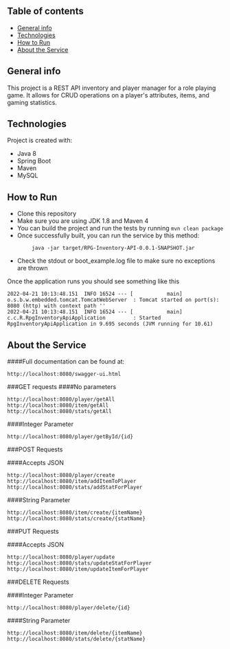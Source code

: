 ## Table of contents
* [General info](#general-info)
* [Technologies](#technologies)
* [How to Run](#how-to-run)
* [About the Service](#about-the-service)

## General info
This project is a REST API inventory and player manager for a role playing game. It allows for CRUD operations on a player's attributes, items, and gaming statistics.

## Technologies
Project is created with:
* Java 8
* Spring Boot
* Maven
* MySQL

## How to Run

* Clone this repository
* Make sure you are using JDK 1.8 and Maven 4
* You can build the project and run the tests by running ```mvn clean package```
* Once successfully built, you can run the service by this method:
```
        java -jar target/RPG-Inventory-API-0.0.1-SNAPSHOT.jar
```
* Check the stdout or boot_example.log file to make sure no exceptions are thrown

Once the application runs you should see something like this

```
2022-04-21 10:13:48.151  INFO 16524 --- [           main] o.s.b.w.embedded.tomcat.TomcatWebServer  : Tomcat started on port(s): 8080 (http) with context path ''
2022-04-21 10:13:48.151  INFO 16524 --- [           main] c.c.R.RpgInventoryApiApplication         : Started RpgInventoryApiApplication in 9.695 seconds (JVM running for 10.61)
```

## About the Service

####Full documentation can be found at:
```
http://localhost:8080/swagger-ui.html
```

###GET requests
####No parameters
```
http://localhost:8080/player/getAll
http://localhost:8080/item/getAll
http://localhost:8080/stats/getAll
```

####Integer Parameter
```
http://localhost:8080/player/getById/{id}
```

###POST Requests

####Accepts JSON
```
http://localhost:8080/player/create
http://localhost:8080/item/addItemToPlayer
http://localhost:8080/stats/addStatForPlayer
```

####String Parameter
```
http://localhost:8080/item/create/{itemName}
http://localhost:8080/stats/create/{statName}
```

###PUT Requests

####Accepts JSON
```
http://localhost:8080/player/update
http://localhost:8080/stats/updateStatForPlayer
http://localhost:8080/item/updateItemForPlayer
```

###DELETE Requests

####Integer Parameter
```
http://localhost:8080/player/delete/{id}
```

####String Parameter
```
http://localhost:8080/item/delete/{itemName}
http://localhost:8080/stats/delete/{statName}
```